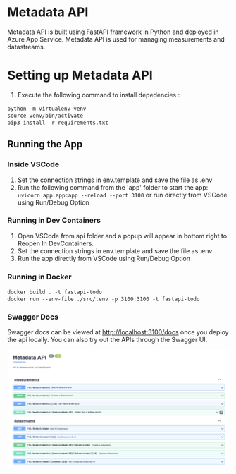 # Metadata API

Metadata API is built using FastAPI framework in Python and deployed in Azure App Service.
Metadata API is used for managing measurements and datastreams.

# Setting up Metadata API

1. Execute the following command to install depedencies :

```
python -m virtualenv venv
source venv/bin/activate
pip3 install -r requirements.txt
```

## Running the App

### Inside VSCode

1. Set the connection strings in env.template and save the file as .env
2. Run the following command from the 'app' folder to start the app:
`uvicorn app.app:app --reload --port 3100`
 or run directly from VSCode using Run/Debug Option

### Running in Dev Containers

1. Open VSCode from api folder and a popup will appear in bottom right to Reopen In DevContainers.
2. Set the connection strings in env.template and save the file as .env
3. Run the app directly from VSCode using Run/Debug Option

### Running in Docker

```
docker build . -t fastapi-todo
docker run --env-file ./src/.env -p 3100:3100 -t fastapi-todo
```

### Swagger Docs

Swagger docs can be viewed at <http://localhost:3100/docs> once you deploy the api locally.
You can also try out the APIs through the Swagger UI.

![Swagger for Metadata API](../docs/images/metadata-api-swagger.png)
